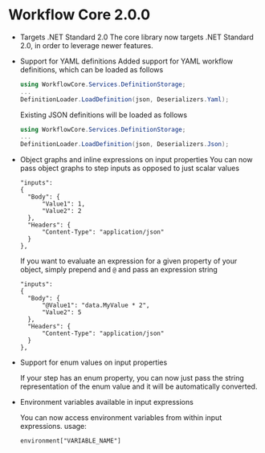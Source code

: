# Workflow Core 2.0.0

* Targets .NET Standard 2.0
  The core library now targets .NET Standard 2.0, in order to leverage newer features.

* Support for YAML definitions
  Added support for YAML workflow definitions, which can be loaded as follows
  ```c#
  using WorkflowCore.Services.DefinitionStorage;
  ...
  DefinitionLoader.LoadDefinition(json, Deserializers.Yaml);
  ```

  Existing JSON definitions will be loaded as follows
  ```c#
  using WorkflowCore.Services.DefinitionStorage;
  ...
  DefinitionLoader.LoadDefinition(json, Deserializers.Json);
  ```
  
* Object graphs and inline expressions on input properties
  You can now pass object graphs to step inputs as opposed to just scalar values
  ```
  "inputs": 
  {    
    "Body": {
        "Value1": 1,
        "Value2": 2
    },
    "Headers": {
        "Content-Type": "application/json"
    }
  },
  ```
  If you want to evaluate an expression for a given property of your object, simply prepend and `@` and pass an expression string
  ```
  "inputs": 
  {    
    "Body": {
        "@Value1": "data.MyValue * 2",
        "Value2": 5
    },
    "Headers": {
        "Content-Type": "application/json"
    }
  },
  ```

* Support for enum values on input properties

  If your step has an enum property, you can now just pass the string representation of the enum value and it will be automatically converted.

* Environment variables available in input expressions

  You can now access environment variables from within input expressions.
  usage:
  ```
  environment["VARIABLE_NAME"]
  ```

